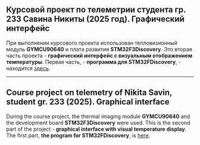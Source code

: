 ## Курсовой проект по телеметрии студента гр. 233 Савина Никиты (2025 год). Графический интерфейс

При выполнении курсового проекта использован тепловизионный модуль **GYMCU90640** и плата развития **STM32F3Discovery**. Это вторая часть проекта - **графический интерфейс с визуальным отображением температуры**. Первая часть, - **программа для STM32FDiscovery**, - находится [здесь](https://github.com/svnnikita/Course-project.-GYMCU90640-module).

___
## Course project on telemetry of Nikita Savin, student gr. 233 (2025). Graphical interface

During the course project, the thermal imaging module **GYMCU90640** and the development board **STM32F3Discovery** were used. This is the second part of the project - **graphical interface with visual temperature display**. The first part, **the program for STM32FDiscovery**, is [here](https://github.com/svnnikita/Course-project.-GYMCU90640-module ).

